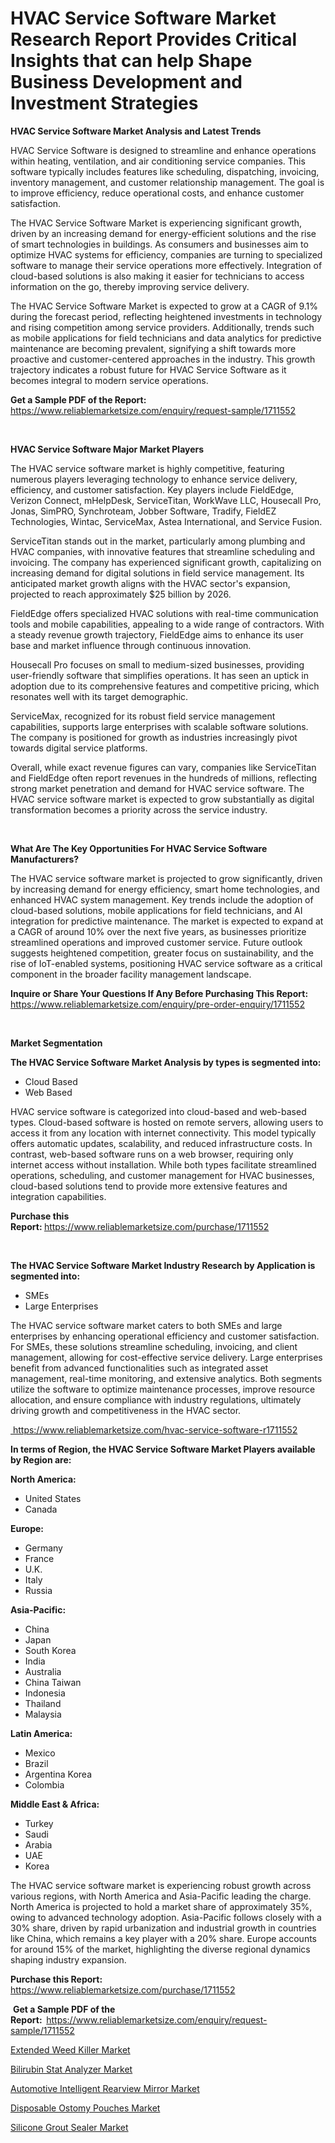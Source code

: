 <p><h1>HVAC Service Software Market Research Report Provides Critical Insights that can help Shape Business Development and Investment Strategies</h1></p><p><strong>HVAC Service Software Market Analysis and Latest Trends</strong></p>
<p><p>HVAC Service Software is designed to streamline and enhance operations within heating, ventilation, and air conditioning service companies. This software typically includes features like scheduling, dispatching, invoicing, inventory management, and customer relationship management. The goal is to improve efficiency, reduce operational costs, and enhance customer satisfaction.</p><p>The HVAC Service Software Market is experiencing significant growth, driven by an increasing demand for energy-efficient solutions and the rise of smart technologies in buildings. As consumers and businesses aim to optimize HVAC systems for efficiency, companies are turning to specialized software to manage their service operations more effectively. Integration of cloud-based solutions is also making it easier for technicians to access information on the go, thereby improving service delivery.</p><p>The HVAC Service Software Market is expected to grow at a CAGR of 9.1% during the forecast period, reflecting heightened investments in technology and rising competition among service providers. Additionally, trends such as mobile applications for field technicians and data analytics for predictive maintenance are becoming prevalent, signifying a shift towards more proactive and customer-centered approaches in the industry. This growth trajectory indicates a robust future for HVAC Service Software as it becomes integral to modern service operations.</p></p>
<p><strong>Get a Sample PDF of the Report:&nbsp;</strong> <a href="https://www.reliablemarketsize.com/enquiry/request-sample/1711552?utm_campaign=1778&utm_medium=2&utm_source=Github&utm_content=ia&utm_term=22102024&utm_id=hvac-service-software">https://www.reliablemarketsize.com/enquiry/request-sample/1711552</a></p>
<p>&nbsp;</p>
<p><strong>HVAC Service Software Major Market Players</strong></p>
<p><p>The HVAC service software market is highly competitive, featuring numerous players leveraging technology to enhance service delivery, efficiency, and customer satisfaction. Key players include FieldEdge, Verizon Connect, mHelpDesk, ServiceTitan, WorkWave LLC, Housecall Pro, Jonas, SimPRO, Synchroteam, Jobber Software, Tradify, FieldEZ Technologies, Wintac, ServiceMax, Astea International, and Service Fusion.</p><p>ServiceTitan stands out in the market, particularly among plumbing and HVAC companies, with innovative features that streamline scheduling and invoicing. The company has experienced significant growth, capitalizing on increasing demand for digital solutions in field service management. Its anticipated market growth aligns with the HVAC sector's expansion, projected to reach approximately $25 billion by 2026.</p><p>FieldEdge offers specialized HVAC solutions with real-time communication tools and mobile capabilities, appealing to a wide range of contractors. With a steady revenue growth trajectory, FieldEdge aims to enhance its user base and market influence through continuous innovation.</p><p>Housecall Pro focuses on small to medium-sized businesses, providing user-friendly software that simplifies operations. It has seen an uptick in adoption due to its comprehensive features and competitive pricing, which resonates well with its target demographic.</p><p>ServiceMax, recognized for its robust field service management capabilities, supports large enterprises with scalable software solutions. The company is positioned for growth as industries increasingly pivot towards digital service platforms.</p><p>Overall, while exact revenue figures can vary, companies like ServiceTitan and FieldEdge often report revenues in the hundreds of millions, reflecting strong market penetration and demand for HVAC service software. The HVAC service software market is expected to grow substantially as digital transformation becomes a priority across the service industry.</p></p>
<p>&nbsp;</p>
<p><strong>What Are The Key Opportunities For HVAC Service Software Manufacturers?</strong></p>
<p><p>The HVAC service software market is projected to grow significantly, driven by increasing demand for energy efficiency, smart home technologies, and enhanced HVAC system management. Key trends include the adoption of cloud-based solutions, mobile applications for field technicians, and AI integration for predictive maintenance. The market is expected to expand at a CAGR of around 10% over the next five years, as businesses prioritize streamlined operations and improved customer service. Future outlook suggests heightened competition, greater focus on sustainability, and the rise of IoT-enabled systems, positioning HVAC service software as a critical component in the broader facility management landscape.</p></p>
<p><strong>Inquire or Share Your Questions If Any Before Purchasing This Report:</strong> <a href="https://www.reliablemarketsize.com/enquiry/pre-order-enquiry/1711552?utm_campaign=1778&utm_medium=2&utm_source=Github&utm_content=ia&utm_term=22102024&utm_id=hvac-service-software">https://www.reliablemarketsize.com/enquiry/pre-order-enquiry/1711552</a></p>
<p>&nbsp;</p>
<p><strong>Market Segmentation</strong></p>
<p><strong>The HVAC Service Software Market Analysis by types is segmented into:</strong></p>
<p><ul><li>Cloud Based</li><li>Web Based</li></ul></p>
<p><p>HVAC service software is categorized into cloud-based and web-based types. Cloud-based software is hosted on remote servers, allowing users to access it from any location with internet connectivity. This model typically offers automatic updates, scalability, and reduced infrastructure costs. In contrast, web-based software runs on a web browser, requiring only internet access without installation. While both types facilitate streamlined operations, scheduling, and customer management for HVAC businesses, cloud-based solutions tend to provide more extensive features and integration capabilities.</p></p>
<p><strong>Purchase this Report:&nbsp;</strong><a href="https://www.reliablemarketsize.com/purchase/1711552?utm_campaign=1778&utm_medium=2&utm_source=Github&utm_content=ia&utm_term=22102024&utm_id=hvac-service-software">https://www.reliablemarketsize.com/purchase/1711552</a></p>
<p>&nbsp;</p>
<p><strong>The HVAC Service Software Market Industry Research by Application is segmented into:</strong></p>
<p><ul><li>SMEs</li><li>Large Enterprises</li></ul></p>
<p><p>The HVAC service software market caters to both SMEs and large enterprises by enhancing operational efficiency and customer satisfaction. For SMEs, these solutions streamline scheduling, invoicing, and client management, allowing for cost-effective service delivery. Large enterprises benefit from advanced functionalities such as integrated asset management, real-time monitoring, and extensive analytics. Both segments utilize the software to optimize maintenance processes, improve resource allocation, and ensure compliance with industry regulations, ultimately driving growth and competitiveness in the HVAC sector.</p></p>
<p><a href="https://www.reliablemarketsize.com/hvac-service-software-r1711552?utm_campaign=1778&utm_medium=2&utm_source=Github&utm_content=ia&utm_term=22102024&utm_id=hvac-service-software">&nbsp;https://www.reliablemarketsize.com/hvac-service-software-r1711552</a></p>
<p><strong>In terms of Region, the HVAC Service Software Market Players available by Region are:</strong></p>
<p>
    <p> <strong> North America: </strong>
        <ul>
            <li>United States</li>
            <li>Canada</li>
        </ul>
        </p> 
    <p> <strong> Europe: </strong>
        <ul>
            <li>Germany</li>
            <li>France</li>
            <li>U.K.</li>
            <li>Italy</li>
            <li>Russia</li>
        </ul>
        </p> 
    <p> <strong> Asia-Pacific: </strong>
        <ul>
            <li>China</li>
            <li>Japan</li>
            <li>South Korea</li>
            <li>India</li>
            <li>Australia</li>
            <li>China Taiwan</li>
            <li>Indonesia</li>
            <li>Thailand</li>
            <li>Malaysia</li>
        </ul>
        </p> 
    <p> <strong> Latin America: </strong>
        <ul>
            <li>Mexico</li>
            <li>Brazil</li>
            <li>Argentina Korea</li>
            <li>Colombia</li>
        </ul>
        </p> 
    <p> <strong> Middle East & Africa: </strong>
        <ul>
            <li>Turkey</li>
            <li>Saudi</li>
            <li>Arabia</li>
            <li>UAE</li>
            <li>Korea</li>
        </ul>
    </p>
    </p>
<p><p>The HVAC service software market is experiencing robust growth across various regions, with North America and Asia-Pacific leading the charge. North America is projected to hold a market share of approximately 35%, owing to advanced technology adoption. Asia-Pacific follows closely with a 30% share, driven by rapid urbanization and industrial growth in countries like China, which remains a key player with a 20% share. Europe accounts for around 15% of the market, highlighting the diverse regional dynamics shaping industry expansion.</p></p>
<p><strong>Purchase this Report: </strong><a href="https://www.reliablemarketsize.com/purchase/1711552?utm_campaign=1778&utm_medium=2&utm_source=Github&utm_content=ia&utm_term=22102024&utm_id=hvac-service-software">https://www.reliablemarketsize.com/purchase/1711552</a></p>
<p>&nbsp;<strong>Get a Sample PDF of the Report:&nbsp;&nbsp;</strong><a href="https://www.reliablemarketsize.com/enquiry/request-sample/1711552?utm_campaign=1778&utm_medium=2&utm_source=Github&utm_content=ia&utm_term=22102024&utm_id=hvac-service-software">https://www.reliablemarketsize.com/enquiry/request-sample/1711552</a></p>
<p><strong></strong></p>
<p><p><a href="https://www.linkedin.com/pulse/extended-weed-killer-industry-sector-new-technologies-market-mnz0e?utm_campaign=1778&utm_medium=2&utm_source=Github&utm_content=ia&utm_term=22102024&utm_id=hvac-service-software">Extended Weed Killer Market</a></p><p><a href="https://www.linkedin.com/pulse/global-bilirubin-stat-analyzer-market-analysis-trends-fg3ue?utm_campaign=1778&utm_medium=2&utm_source=Github&utm_content=ia&utm_term=22102024&utm_id=hvac-service-software">Bilirubin Stat Analyzer Market</a></p><p><a href="https://github.com/DRIVERKAPAUL/Market-Research-Report-List-1/blob/main/automotive-intelligent-rearview-mirror-market.md?utm_campaign=1778&utm_medium=2&utm_source=Github&utm_content=ia&utm_term=22102024&utm_id=hvac-service-software">Automotive Intelligent Rearview Mirror Market</a></p><p><a href="https://www.linkedin.com/pulse/global-disposable-ostomy-pouches-market-focus-product-type-ah7oe?utm_campaign=1778&utm_medium=2&utm_source=Github&utm_content=ia&utm_term=22102024&utm_id=hvac-service-software">Disposable Ostomy Pouches Market</a></p><p><a href="https://www.linkedin.com/pulse/influencing-factors-silicone-grout-sealer-market-insights-6cbpe?utm_campaign=1778&utm_medium=2&utm_source=Github&utm_content=ia&utm_term=22102024&utm_id=hvac-service-software">Silicone Grout Sealer Market</a></p></p>